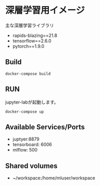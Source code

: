 # 深層学習用イメージ
主な深層学習ライブラリ
- rapids-blazing==21.8
- tensorflow==2.6.0
- pytorch==1.9.0

## Build 
```
docker-compose build
```

## RUN
jupyter-labが起動します。
```
docker-compose up
```

## Available Services/Ports
- juptyer:8879
- tensorboard: 6006
- mlflow: 500

## Shared volumes
- ~/workspace:/home/mluser/workspace
